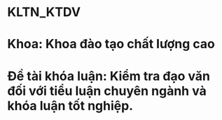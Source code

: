 # KLTN_KTDV
# Khoa: Khoa đào tạo chất lượng cao
# Đề tài khóa luận: Kiểm tra đạo văn đối với tiểu luận chuyên ngành và khóa luận tốt nghiệp.

